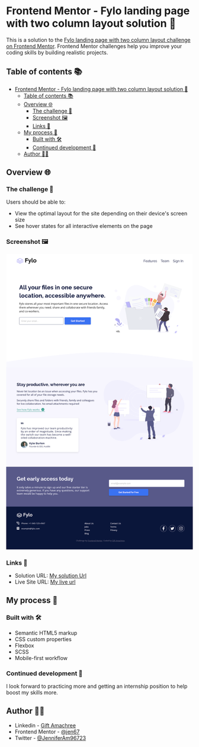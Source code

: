 # Frontend Mentor - Fylo landing page with two column layout solution 🚀

This is a solution to the [Fylo landing page with two column layout challenge on Frontend Mentor](https://www.frontendmentor.io/challenges/fylo-landing-page-with-two-column-layout-5ca5ef041e82137ec91a50f5). Frontend Mentor challenges help you improve your coding skills by building realistic projects.

## Table of contents 📚

- [Frontend Mentor - Fylo landing page with two column layout solution 🚀](#frontend-mentor---fylo-landing-page-with-two-column-layout-solution-)
  - [Table of contents 📚](#table-of-contents-)
  - [Overview 🌐](#overview-)
    - [The challenge 💪](#the-challenge-)
    - [Screenshot 🖼️](#screenshot-️)
    - [Links 🔗](#links-)
  - [My process 🚀](#my-process-)
    - [Built with 🛠️](#built-with-️)
    - [Continued development 🌱](#continued-development-)
  - [Author 👩‍💻](#author-)

## Overview 🌐

### The challenge 💪

Users should be able to:

- View the optimal layout for the site depending on their device's screen size
- See hover states for all interactive elements on the page

### Screenshot 🖼️

![My desktop design](./design/My-desktop-design.png)

### Links 🔗

- Solution URL: [My solution Url](https://github.com/jen67/Frontendmentor-challenges/tree/main/fylo-landing-page)
- Live Site URL: [My live url](https://fylo-landing-page-lime-theta.vercel.app/)

## My process 🚀

### Built with 🛠️

- Semantic HTML5 markup
- CSS custom properties
- Flexbox
- SCSS
- Mobile-first workflow

### Continued development 🌱

I look forward to practicing more and getting an internship position to help boost my skills more.

## Author 👩‍💻

- Linkedin - [Gift Amachree](https://www.linkedin.com/in/gift-amachree-8a523623b/)
- Frontend Mentor - [@jen67](https://www.frontendmentor.io/profile/jen67)
- Twitter - [@JenniferAm96723](https://www.twitter.com/JenniferAm96723)
